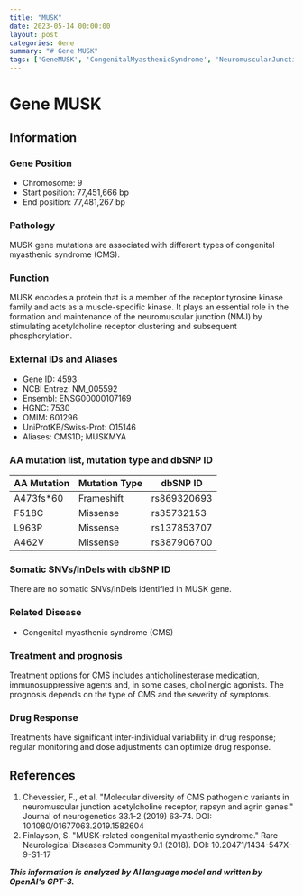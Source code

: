 ```yaml
---
title: "MUSK"
date: 2023-05-14 00:00:00
layout: post
categories: Gene
summary: "# Gene MUSK"
tags: ['GeneMUSK', 'CongenitalMyasthenicSyndrome', 'NeuromuscularJunction', 'ReceptorTyrosineKinase', 'AnticholinesteraseMedication', 'ImmunosuppressiveAgents', 'CholinergicAgonists', 'DrugResponseVariability']
---
```


# Gene MUSK

## Information

### Gene Position

- Chromosome: 9
- Start position: 77,451,666 bp
- End position: 77,481,267 bp

### Pathology

MUSK gene mutations are associated with different types of congenital myasthenic syndrome (CMS).

### Function

MUSK encodes a protein that is a member of the receptor tyrosine kinase family and acts as a muscle-specific kinase. It plays an essential role in the formation and maintenance of the neuromuscular junction (NMJ) by stimulating acetylcholine receptor clustering and subsequent phosphorylation.

### External IDs and Aliases

- Gene ID: 4593
- NCBI Entrez: NM_005592
- Ensembl: ENSG00000107169
- HGNC: 7530
- OMIM: 601296
- UniProtKB/Swiss-Prot: O15146
- Aliases: CMS1D; MUSKMYA

### AA mutation list, mutation type and dbSNP ID

| AA Mutation | Mutation Type | dbSNP ID |
|-------------|---------------|----------|
| A473fs*60    | Frameshift    | rs869320693 |
| F518C        | Missense      | rs35732153  |
| L963P        | Missense      | rs137853707 |
| A462V        | Missense      | rs387906700 |

### Somatic SNVs/InDels with dbSNP ID

There are no somatic SNVs/InDels identified in MUSK gene.

### Related Disease

- Congenital myasthenic syndrome (CMS)

### Treatment and prognosis

Treatment options for CMS includes anticholinesterase medication, immunosuppressive agents and, in some cases, cholinergic agonists. The prognosis depends on the type of CMS and the severity of symptoms.

### Drug Response

Treatments have significant inter-individual variability in drug response; regular monitoring and dose adjustments can optimize drug response.

## References

1. Chevessier, F., et al. "Molecular diversity of CMS pathogenic variants in neuromuscular junction acetylcholine receptor, rapsyn and agrin genes." Journal of neurogenetics 33.1-2 (2019) 63-74. DOI: 10.1080/01677063.2019.1582604
2. Finlayson, S. "MUSK-related congenital myasthenic syndrome." Rare Neurological Diseases Community 9.1 (2018). DOI: 10.20471/1434-547X-9-S1-17

**_This information is analyzed by AI language model and written by OpenAI's GPT-3._**